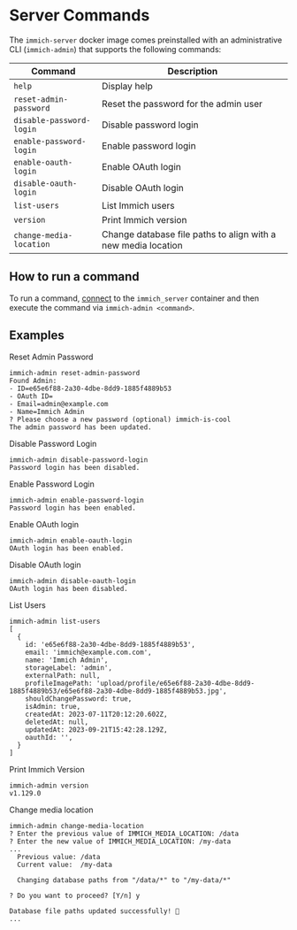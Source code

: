 # Server Commands

The `immich-server` docker image comes preinstalled with an administrative CLI (`immich-admin`) that supports the following commands:

| Command                  | Description                                                   |
| ------------------------ | ------------------------------------------------------------- |
| `help`                   | Display help                                                  |
| `reset-admin-password`   | Reset the password for the admin user                         |
| `disable-password-login` | Disable password login                                        |
| `enable-password-login`  | Enable password login                                         |
| `enable-oauth-login`     | Enable OAuth login                                            |
| `disable-oauth-login`    | Disable OAuth login                                           |
| `list-users`             | List Immich users                                             |
| `version`                | Print Immich version                                          |
| `change-media-location`  | Change database file paths to align with a new media location |

## How to run a command

To run a command, [connect](/docs/guides/docker-help.md#attach-to-a-container) to the `immich_server` container and then execute the command via `immich-admin <command>`.

## Examples

Reset Admin Password

```
immich-admin reset-admin-password
Found Admin:
- ID=e65e6f88-2a30-4dbe-8dd9-1885f4889b53
- OAuth ID=
- Email=admin@example.com
- Name=Immich Admin
? Please choose a new password (optional) immich-is-cool
The admin password has been updated.
```

Disable Password Login

```
immich-admin disable-password-login
Password login has been disabled.
```

Enable Password Login

```
immich-admin enable-password-login
Password login has been enabled.
```

Enable OAuth login

```
immich-admin enable-oauth-login
OAuth login has been enabled.
```

Disable OAuth login

```
immich-admin disable-oauth-login
OAuth login has been disabled.
```

List Users

```
immich-admin list-users
[
  {
    id: 'e65e6f88-2a30-4dbe-8dd9-1885f4889b53',
    email: 'immich@example.com.com',
    name: 'Immich Admin',
    storageLabel: 'admin',
    externalPath: null,
    profileImagePath: 'upload/profile/e65e6f88-2a30-4dbe-8dd9-1885f4889b53/e65e6f88-2a30-4dbe-8dd9-1885f4889b53.jpg',
    shouldChangePassword: true,
    isAdmin: true,
    createdAt: 2023-07-11T20:12:20.602Z,
    deletedAt: null,
    updatedAt: 2023-09-21T15:42:28.129Z,
    oauthId: '',
  }
]
```

Print Immich Version

```
immich-admin version
v1.129.0
```

Change media location

```
immich-admin change-media-location
? Enter the previous value of IMMICH_MEDIA_LOCATION: /data
? Enter the new value of IMMICH_MEDIA_LOCATION: /my-data
...
  Previous value: /data
  Current value:  /my-data

  Changing database paths from "/data/*" to "/my-data/*"

? Do you want to proceed? [Y/n] y

Database file paths updated successfully! 🎉
...
```
